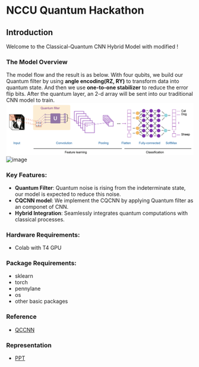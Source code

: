 # NCCU Quantum Hackathon

## Introduction
Welcome to the Classical-Quantum CNN Hybrid Model with modified ! 

### The Model Overview
The model flow and the result is as below. With four qubits, we build our Quantum filter by using **angle encoding(RZ, RY)** to transform data into quantum state. And then we use **one-to-one stabilizer** to reduce the error flip bits. After the quantum layer, an 2-d array will be sent into our traditional CNN model to train.
![image](flow.png)
![image](bear.png)

### Key Features:
- **Quantum Filter**: Quantum noise is rising from the indeterminate state, our model is expected to reduce this noise. 
- **CQCNN model**: We implement the CQCNN by applying Quantum filter as an componet of CNN. 
- **Hybrid Integration**: Seamlessly integrates quantum computations with classical processes.

### Hardware Requirements:
  - Colab with T4 GPU
### Package Requirements:
  - sklearn
  - torch
  - pennylane
  - os
  - other basic packages

### Reference
  - [QCCNN](https://link.springer.com/article/10.1007/s11433-021-1734-3)

### Representation
  - [PPT](https://docs.google.com/presentation/d/1B7CRn1KzKgC5VPQzsKdMDd0DnHgwh6irscyfhocrWBU/edit#slide=id.g260c71146d5_0_3861)